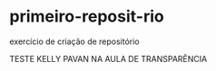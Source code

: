 # primeiro-reposit-rio
exercício de criação de repositório

TESTE KELLY PAVAN NA AULA DE TRANSPARÊNCIA
